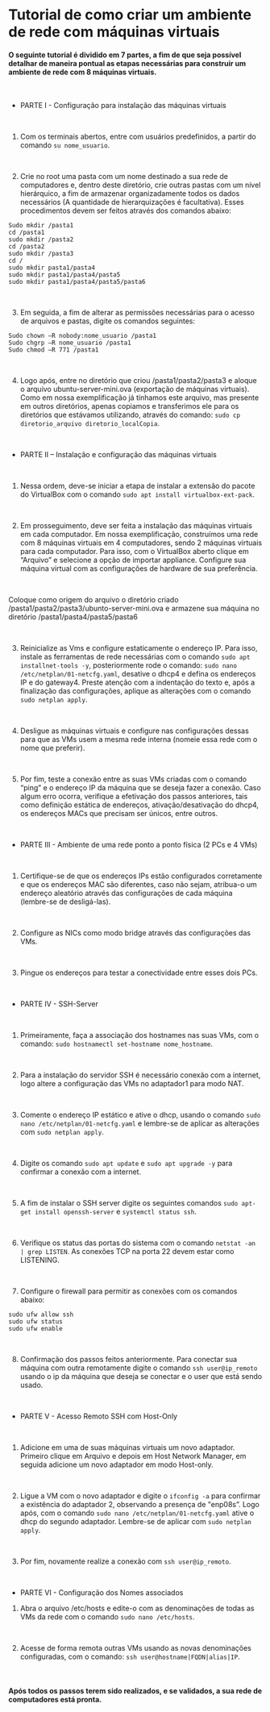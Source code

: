 # Tutorial de como criar um ambiente de rede com máquinas virtuais

#### O seguinte tutorial é dividido em 7 partes, a fim de que seja possível detalhar de maneira pontual as etapas necessárias para construir um ambiente de rede com 8 máquinas virtuais.
&nbsp;
- PARTE I - Configuração para instalação das máquinas virtuais

&nbsp;

1. Com os terminais abertos, entre com usuários predefinidos, a partir do comando ```su nome_usuario```.

&nbsp;

2. Crie no root uma pasta com um nome destinado a sua rede de computadores e, dentro deste diretório, crie outras pastas com um nível hierárquico, a fim de armazenar organizadamente todos os dados necessários (A quantidade de hierarquizações é facultativa). Esses procedimentos devem ser feitos através dos comandos abaixo:

```
Sudo mkdir /pasta1
cd /pasta1
sudo mkdir /pasta2
cd /pasta2
sudo mkdir /pasta3
cd /
sudo mkdir pasta1/pasta4
sudo mkdir pasta1/pasta4/pasta5
sudo mkdir pasta1/pasta4/pasta5/pasta6
```

&nbsp;

3. Em seguida, a fim de alterar as permissões necessárias para o acesso de arquivos e pastas, digite os comandos seguintes:

```
Sudo chown –R nobody:nome_usuario /pasta1
Sudo chgrp –R nome_usuario /pasta1
Sudo chmod –R 771 /pasta1
```

&nbsp;

4. Logo após, entre no diretório que criou /pasta1/pasta2/pasta3 e aloque o arquivo ubuntu-server-mini.ova (exportação de máquinas virtuais).
Como em nossa exemplificação já tínhamos este arquivo, mas presente em outros diretórios, apenas copiamos e transferimos ele para os diretórios que estávamos utilizando, através do comando: ```sudo cp diretorio_arquivo diretorio_localCopia```.

&nbsp;

- PARTE II – Instalação e configuração das máquinas virtuais

&nbsp;

1. Nessa ordem, deve-se iniciar a etapa de instalar a extensão do pacote do VirtualBox com o comando ```sudo apt install virtualbox-ext-pack```.

&nbsp;

2. Em prosseguimento, deve ser feita a instalação das máquinas virtuais em cada computador. Em nossa exemplificação, construímos uma rede com 8 máquinas virtuais em 4 computadores, sendo 2 máquinas virtuais para cada computador. Para isso, com o VirtualBox aberto clique em “Arquivo” e selecione a opção de importar appliance. Configure sua máquina virtual com as configurações de hardware de sua preferência.

&nbsp;

Coloque como origem do arquivo o diretório criado /pasta1/pasta2/pasta3/ubunto-server-mini.ova e armazene sua máquina no diretório /pasta1/pasta4/pasta5/pasta6

&nbsp;

3. Reinicialize as Vms e configure estaticamente o endereço IP. Para isso, instale as ferramentas de rede necessárias com o comando ```sudo apt installnet-tools -y```, posteriormente rode o comando: ```sudo nano /etc/netplan/01-netcfg.yaml```, desative o dhcp4 e defina os endereços IP e do gateway4. Preste atenção com a indentação do texto e, após a finalização das configurações, aplique as alterações com o comando ```sudo netplan apply```.

&nbsp;

4. Desligue as máquinas virtuais e configure nas configurações dessas para que as VMs usem a mesma rede interna (nomeie essa rede com o nome que preferir).

&nbsp;

5. Por fim, teste a conexão entre as suas VMs criadas com o comando “ping” e o endereço IP da máquina que se deseja fazer a conexão. Caso algum erro ocorra, verifique a efetivação dos passos anteriores, tais como definição estática de endereços, ativação/desativação do dhcp4, os endereços MACs que precisam ser únicos, entre outros.

&nbsp;

- PARTE III - Ambiente de uma rede ponto a ponto física (2 PCs e 4 VMs)

&nbsp;

1. Certifique-se de que os endereços IPs estão configurados corretamente e que os endereços MAC são diferentes, caso não sejam, atribua-o um endereço aleatório através das configurações de cada máquina (lembre-se de desligá-las).

&nbsp;

2. Configure as NICs como modo bridge através das configurações das VMs.

&nbsp;

3. Pingue os endereços para testar a conectividade entre esses dois PCs.

&nbsp;

- PARTE IV - SSH-Server

&nbsp;

1. Primeiramente, faça a associação dos hostnames nas suas VMs, com o comando: ```sudo hostnamectl set-hostname nome_hostname```.

&nbsp;

2. Para a instalação do servidor SSH é necessário conexão com a internet, logo altere a configuração das VMs no adaptador1 para modo NAT.

&nbsp;

3. Comente o endereço IP estático e ative o dhcp, usando o comando ```sudo nano /etc/netplan/01-netcfg.yaml``` e lembre-se de aplicar as alterações com ```sudo netplan apply```.

&nbsp;

4. Digite os comando ```sudo apt update``` e ```sudo apt upgrade -y``` para confirmar a conexão com a internet.

&nbsp;

5. A fim de instalar o SSH server digite os seguintes comandos ```sudo apt-get install openssh-server``` e ```systemctl status ssh```.

&nbsp;

6. Verifique os status das portas do sistema com o comando ```netstat -an | grep LISTEN```. As conexões TCP na porta 22 devem estar como LISTENING.

&nbsp;

7. Configure o firewall para permitir as conexões com os comandos abaixo:

```
sudo ufw allow ssh
sudo ufw status
sudo ufw enable
```

&nbsp;

8. Confirmação dos passos feitos anteriormente. Para conectar sua máquina com outra remotamente digite o comando ```ssh user@ip_remoto``` usando o ip da máquina que deseja se conectar e o user que está sendo usado.

&nbsp;

- PARTE V - Acesso Remoto SSH com Host-Only

&nbsp;

1. Adicione em uma de suas máquinas virtuais um novo adaptador. Primeiro clique em Arquivo e depois em Host Network Manager, em seguida adicione um novo adaptador em modo Host-only.

&nbsp;

2. Ligue a VM com o novo adaptador e digite o ```ifconfig -a``` para confirmar a existência do adaptador 2, observando a presença de "enp08s”. Logo após, com o comando ```sudo nano /etc/netplan/01-netcfg.yaml``` ative o dhcp do segundo adaptador. Lembre-se de aplicar com ```sudo netplan apply```.

&nbsp;

3. Por fim, novamente realize a conexão com ```ssh user@ip_remoto```.

&nbsp;

- PARTE VI - Configuração dos Nomes associados

1. Abra o arquivo /etc/hosts e edite-o com as denominações de todas as VMs da rede com o comando ```sudo nano /etc/hosts```.

&nbsp;

2. Acesse de forma remota outras VMs usando as novas denominações configuradas, com o comando: ```ssh user@hostname|FQDN|alias|IP```.

&nbsp;

#### Após todos os passos terem sido realizados, e se validados, a sua rede de computadores está pronta.
